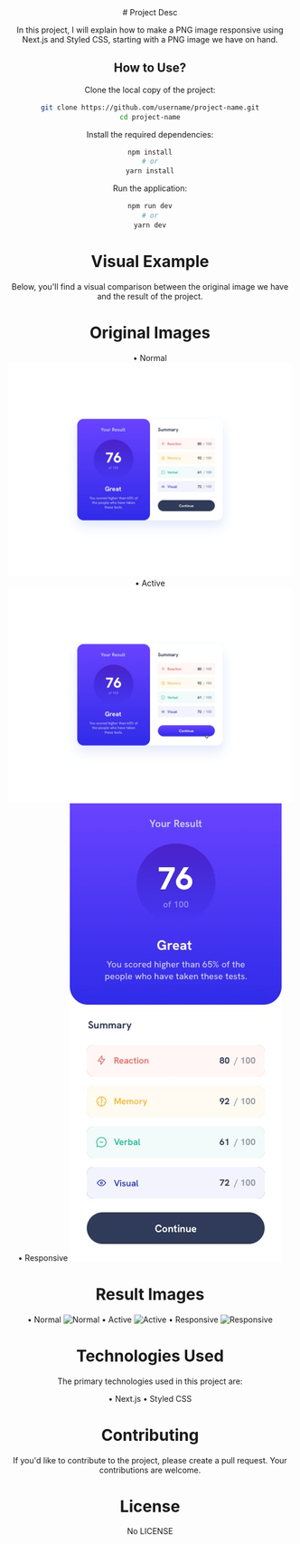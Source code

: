 <center>
# Project Desc

In this project, I will explain how to make a PNG image responsive using Next.js and Styled CSS, starting with a PNG image we have on hand.

## How to Use?

Clone the local copy of the project:

```bash
git clone https://github.com/username/project-name.git
cd project-name
```

Install the required dependencies:

```bash
npm install
# or
yarn install
```

Run the application:
```bash
npm run dev
# or
yarn dev
```

# Visual Example
Below, you'll find a visual comparison between the original image we have and the result of the project.

# Original Images
• Normal
![Normal](public/images/design/desktop-design.jpg)
• Active
![Active](public/images/design/active-states.jpg)
• Responsive
![Responsive](public/images/design/mobile-design.jpg)

# Result Images
• Normal
![Normal](public/images/result/desktop-design.jpg)
• Active
![Active](public/images/result/active-states.jpg)
• Responsive
![Responsive](public/images/result/mobile-design.jpg)

# Technologies Used
The primary technologies used in this project are:

• Next.js
• Styled CSS

# Contributing
If you'd like to contribute to the project, please create a pull request. Your contributions are welcome.

# License
No LICENSE
</center>